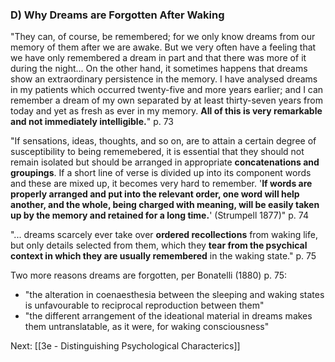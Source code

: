 ### D) Why Dreams are Forgotten After Waking

"They can, of course, be remembered; for we only know dreams from our memory of them after we are awake.  But we very often have a feeling that we have only remembered a dream in part and that there was more of it during the night... On the other hand, it sometimes happens that dreams show an extraordinary persistence in the memory.  I have analysed dreams in my patients which occurred twenty-five and more years earlier; and I can remember a dream of my own separated by at least thirty-seven years from today and yet as fresh as ever in my memory.  **All of this is very remarkable and not immediately intelligible.**" p. 73

"If sensations, ideas, thoughts, and so on, are to attain a certain degree of susceptibility to being rememebered, it is essential that they should not remain isolated but should be arranged in appropriate **concatenations and groupings**. If a short line of verse is divided up into its component words and these are mixed up, it becomes very hard to remember. '**If words are properly arranged and put into the relevant order, one word will help another, and the whole, being charged with meaning, will be easily taken up by the memory and retained for a long time.**' (Strumpell 1877)" p. 74

"... dreams scarcely ever take over **ordered recollections** from waking life, but only details selected from them, which they **tear from the psychical context in which they are usually remembered** in the waking state." p. 75

Two more reasons dreams are forgotten, per Bonatelli (1880) p. 75:
* "the alteration in coenaesthesia between the sleeping and waking states is unfavourable to reciprocal reproduction between them"
* "the different arrangement of the ideational material in dreams makes them untranslatable, as it were, for waking consciousness"

Next: [[3e - Distinguishing Psychological Characterics]]
